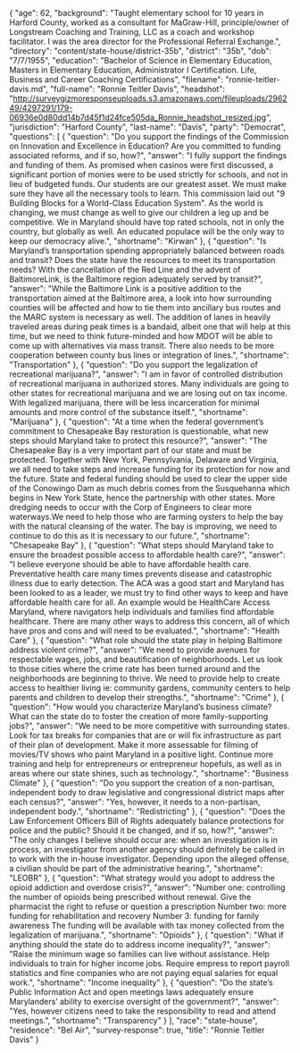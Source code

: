 {
  "age": 62,
  "background": "Taught elementary school for 10 years in Harford County, worked as a consultant for MaGraw-Hill, principle/owner of Longstream Coaching and Training, LLC as a coach and workshop facilitator. I was the area director for the Professional Referral Exchange.",
  "directory": "content/state-house/district-35b",
  "district": "35b",
  "dob": "7/7/1955",
  "education": "Bachelor of Science in Elementary Education, Masters in Elementary Education, Administrator I Certification. Life, Business and Career Coaching Certifications",
  "filename": "ronnie-teitler-davis.md",
  "full-name": "Ronnie Teitler Davis",
  "headshot": "http://surveygizmoresponseuploads.s3.amazonaws.com/fileuploads/296249/4297291/179-06936e0d80dd14b7d45f1d24fce505da_Ronnie_headshot_resized.jpg",
  "jurisdiction": "Harford County",
  "last-name": "Davis",
  "party": "Democrat",
  "questions": [
    {
      "question": "Do you support the findings of the Commission on Innovation and Excellence in Education? Are you committed to funding associated reforms, and if so, how?",
      "answer": "I fully support the findings and funding of them. As promised when casinos were first discussed, a significant portion of monies were to be used strictly for schools, and not in lieu of budgeted funds. Our students are our greatest asset. We must make sure they have all the necessary tools to learn. This commission laid out \"9 Building Blocks for a World-Class Education System\". As the world is changing, we must change as well to give our children a leg up and be competitive. We in Maryland should have top rated schools, not in only the country, but globally as well. An educated populace will be the only way to keep our democracy alive.",
      "shortname": "Kirwan"
    },
    {
      "question": "Is Maryland’s transportation spending appropriately balanced between roads and transit? Does the state have the resources to meet its transportation needs? With the cancellation of the Red Line and the advent of BaltimoreLink, is the Baltimore region adequately served by transit?",
      "answer": "While the Baltimore Link is a positive addition to the transportation aimed at the Baltimore area, a look into how surrounding counties will be affected and how to tie them into ancillary bus routes and the MARC system is necessary as well. The addition of lanes in heavily traveled areas during peak times is a bandaid, albeit one that will help at this time, but we need to think future-minded and how MDOT will be able to come up with alternatives via mass transit. There also needs to be more cooperation between county bus lines or integration of lines.",
      "shortname": "Transportation"
    },
    {
      "question": "Do you support the legalization of recreational marijuana?",
      "answer": "I am in favor of controlled distribution of recreational marijuana in authorized stores. Many individuals are going to other states for recreational marijuana and we are losing out on tax income. With legalized marijuana, there will be less incarceration for minimal amounts and more control of the substance itself.",
      "shortname": "Marijuana"
    },
    {
      "question": "At a time when the federal government’s commitment to Chesapeake Bay restoration is questionable, what new steps should Maryland take to protect this resource?",
      "answer": "The Chesapeake Bay is a very important part of our state and must be protected. Together with New York, Pennsylvania, Delaware and Virginia, we all need to take steps and increase funding for its protection for now and the future. State and federal funding should be used to clear the upper side of the Conowingo Dam as much debris comes from the Susquehanna which begins in New York State, hence the partnership with other states. More dredging needs to occur with the Corp of Engineers to clear more waterways.We need to help those who are farming oysters to help the bay with the natural cleansing of the water. The bay is improving, we need to continue to do this as it is necessary to our future.",
      "shortname": "Chesapeake Bay"
    },
    {
      "question": "What steps should Maryland take to ensure the broadest possible access to affordable health care?",
      "answer": "I believe everyone should be able to have affordable health care. Preventative health care many times prevents disease and catastrophic illness due to early detection. The ACA was a good start and Maryland has been looked to as a leader, we must try to find other ways to keep and have affordable health care for all. An example would be HealthCare Access Maryland, where navigators help individuals and families find affordable healthcare. There are many other ways to address this concern, all of which have pros and cons and will need to be evaluated.",
      "shortname": "Health Care"
    },
    {
      "question": "What role should the state play in helping Baltimore address violent crime?",
      "answer": "We need to provide avenues for respectable wages, jobs, and beautification of neighborhoods. Let us look to those cities where the crime rate has been turned around and the neighborhoods are beginning to thrive. We need to provide help to create access to healthier living ie: community gardens, community centers to help parents and children to develop their strengths.",
      "shortname": "Crime"
    },
    {
      "question": "How would you characterize Maryland’s business climate? What can the state do to foster the creation of more family-supporting jobs?",
      "answer": "We need to be more competitive with surrounding states. Look for tax breaks for companies that are or will fix infrastructure as part of their plan of development. Make it more assessable for filming of movies/TV shows who paint Maryland in a positive light. Continue more training and help for entrepreneurs or entrepreneur hopefuls, as well as in areas where our state shines, such as technology.",
      "shortname": "Business Climate"
    },
    {
      "question": "Do you support the creation of a non-partisan, independent body to draw legislative and congressional district maps after each census?",
      "answer": "Yes, however, it needs to a non-partisan, independent body.",
      "shortname": "Redistricting"
    },
    {
      "question": "Does the Law Enforcement Officers Bill of Rights adequately balance protections for police and the public? Should it be changed, and if so, how?",
      "answer": "The only changes I believe should occur are: when an investigation is in process, an investigator from another agency should definitely be called in to work with the in-house investigator. Depending upon the alleged offense, a civilian should be part of the administrative hearing.",
      "shortname": "LEOBR"
    },
    {
      "question": "What strategy would you adopt to address the opioid addiction and overdose crisis?",
      "answer": "Number one: controlling the number of opioids being prescribed without renewal. Give the pharmacist the right to refuse or question a prescription Number two: more funding for rehabilitation and recovery Number 3: funding for family awareness The funding will be available with tax money collected from the legalization of marijuana.",
      "shortname": "Opioids"
    },
    {
      "question": "What if anything should the state do to address income inequality?",
      "answer": "Raise the minimum wage so families can live without assistance. Help individuals to train for higher income jobs. Require empress to report payroll statistics and fine companies who are not paying equal salaries for equal work.",
      "shortname": "Income inequality"
    },
    {
      "question": "Do the state’s Public Information Act and open meetings laws adequately ensure Marylanders’ ability to exercise oversight of the government?",
      "answer": "Yes, however citizens need to take the responsibility to read and attend meetings.",
      "shortname": "Transparency"
    }
  ],
  "race": "state-house",
  "residence": "Bel Air",
  "survey-response": true,
  "title": "Ronnie Teitler Davis"
}
